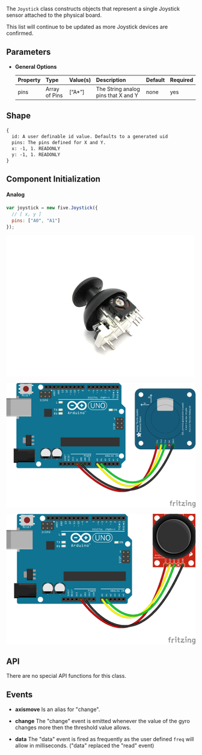The `Joystick` class constructs objects that represent a single Joystick sensor attached to the physical board.

This list will continue to be updated as more Joystick devices are confirmed.

## Parameters

- **General Options**

  | Property | Type          | Value(s) | Description                         | Default | Required |
  |---------------|---------------|----------|-------------------------------------|---------|----------|
  | pins          | Array of Pins | [“A*”]  | The String analog pins that X and Y | none    | yes      |

## Shape

```
{ 
  id: A user definable id value. Defaults to a generated uid
  pins: The pins defined for X and Y.
  x: -1, 1. READONLY
  y: -1, 1. READONLY
}
```

## Component Initialization

#### Analog

```js
var joystick = new five.Joystick({
  // [ x, y ]
  pins: ["A0", "A1"]
});
```

![Joystick](https://github.com/rwaldron/johnny-five/raw/master/docs/images/joystick.jpg)

![Adafruit Joystick](https://raw.githubusercontent.com/rwaldron/johnny-five/master/docs/breadboard/joystick-adafruit.png)

![SparkFun Joystick](https://raw.githubusercontent.com/rwaldron/johnny-five/master/docs/breadboard/joystick-sparkfun.png)
## API

There are no special API functions for this class.

## Events

- **axismove** Is an alias for "change".

- **change** The "change" event is emitted whenever the value of the gyro changes more then the threshold value allows.

- **data** The "data" event is fired as frequently as the user defined `freq` will allow in milliseconds. ("data" replaced the "read" event)
